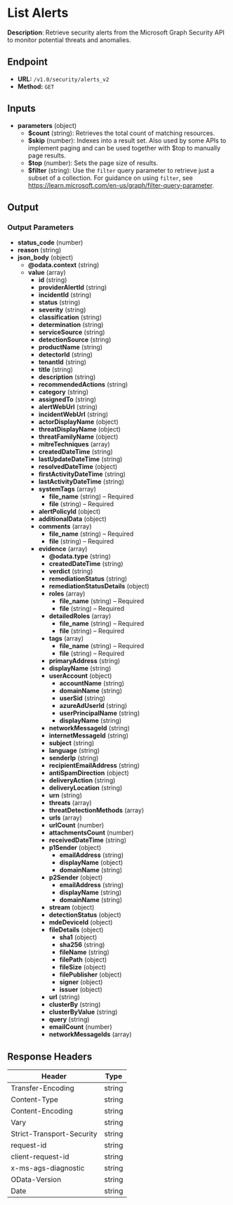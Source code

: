 # List Alerts

**Description**: Retrieve security alerts from the Microsoft Graph Security API to monitor potential threats and anomalies.

## Endpoint

- **URL:** `/v1.0/security/alerts_v2`
- **Method:** `GET`
## Inputs

- **parameters** (object)
  - **$count** (string): Retrieves the total count of matching resources.
  - **$skip** (number): Indexes into a result set. Also used by some APIs to implement paging and can be used together with $top to manually page results.
  - **$top** (number): Sets the page size of results.
  - **$filter** (string): Use the `filter` query parameter to retrieve just a subset of a collection. For guidance on using `filter`, see https://learn.microsoft.com/en-us/graph/filter-query-parameter.
## Output

### Output Parameters

- **status_code** (number)
- **reason** (string)
- **json_body** (object)
  - **@odata.context** (string)
  - **value** (array)
    - **id** (string)
    - **providerAlertId** (string)
    - **incidentId** (string)
    - **status** (string)
    - **severity** (string)
    - **classification** (string)
    - **determination** (string)
    - **serviceSource** (string)
    - **detectionSource** (string)
    - **productName** (string)
    - **detectorId** (string)
    - **tenantId** (string)
    - **title** (string)
    - **description** (string)
    - **recommendedActions** (string)
    - **category** (string)
    - **assignedTo** (string)
    - **alertWebUrl** (string)
    - **incidentWebUrl** (string)
    - **actorDisplayName** (object)
    - **threatDisplayName** (object)
    - **threatFamilyName** (object)
    - **mitreTechniques** (array)
    - **createdDateTime** (string)
    - **lastUpdateDateTime** (string)
    - **resolvedDateTime** (object)
    - **firstActivityDateTime** (string)
    - **lastActivityDateTime** (string)
    - **systemTags** (array)
      - **file_name** (string) – Required
      - **file** (string) – Required
    - **alertPolicyId** (object)
    - **additionalData** (object)
    - **comments** (array)
      - **file_name** (string) – Required
      - **file** (string) – Required
    - **evidence** (array)
      - **@odata.type** (string)
      - **createdDateTime** (string)
      - **verdict** (string)
      - **remediationStatus** (string)
      - **remediationStatusDetails** (object)
      - **roles** (array)
        - **file_name** (string) – Required
        - **file** (string) – Required
      - **detailedRoles** (array)
        - **file_name** (string) – Required
        - **file** (string) – Required
      - **tags** (array)
        - **file_name** (string) – Required
        - **file** (string) – Required
      - **primaryAddress** (string)
      - **displayName** (string)
      - **userAccount** (object)
        - **accountName** (string)
        - **domainName** (string)
        - **userSid** (string)
        - **azureAdUserId** (string)
        - **userPrincipalName** (string)
        - **displayName** (string)
      - **networkMessageId** (string)
      - **internetMessageId** (string)
      - **subject** (string)
      - **language** (string)
      - **senderIp** (string)
      - **recipientEmailAddress** (string)
      - **antiSpamDirection** (object)
      - **deliveryAction** (string)
      - **deliveryLocation** (string)
      - **urn** (string)
      - **threats** (array)
      - **threatDetectionMethods** (array)
      - **urls** (array)
      - **urlCount** (number)
      - **attachmentsCount** (number)
      - **receivedDateTime** (string)
      - **p1Sender** (object)
        - **emailAddress** (string)
        - **displayName** (object)
        - **domainName** (string)
      - **p2Sender** (object)
        - **emailAddress** (string)
        - **displayName** (string)
        - **domainName** (string)
      - **stream** (object)
      - **detectionStatus** (object)
      - **mdeDeviceId** (object)
      - **fileDetails** (object)
        - **sha1** (object)
        - **sha256** (string)
        - **fileName** (string)
        - **filePath** (object)
        - **fileSize** (object)
        - **filePublisher** (object)
        - **signer** (object)
        - **issuer** (object)
      - **url** (string)
      - **clusterBy** (string)
      - **clusterByValue** (string)
      - **query** (string)
      - **emailCount** (number)
      - **networkMessageIds** (array)
## Response Headers

| Header | Type |
|--------|------|
| Transfer-Encoding | string |
| Content-Type | string |
| Content-Encoding | string |
| Vary | string |
| Strict-Transport-Security | string |
| request-id | string |
| client-request-id | string |
| x-ms-ags-diagnostic | string |
| OData-Version | string |
| Date | string |